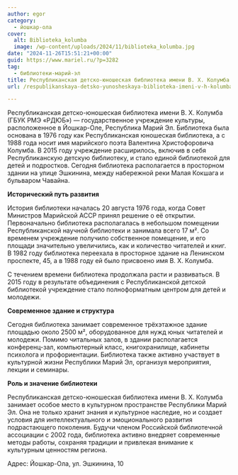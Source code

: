 ```yaml
---
author: egor
category:
  - йошкар-ола
cover:
  alt: Biblioteka_kolumba
  image: /wp-content/uploads/2024/11/biblioteka_kolumba.jpg
date: "2024-11-26T15:51:21+00:00"
guid: https://www.mariel.ru/?p=3282
tag:
  - библиотеки-марий-эл
title: Республиканская детско-юношеская библиотека имени В. Х. Колумба
url: /respublikanskaya-detsko-yunosheskaya-biblioteka-imeni-v-h-kolumba/

---
```

Республиканская детско-юношеская библиотека имени В. Х. Колумба (ГБУК РМЭ «РДЮБ») — государственное учреждение культуры, расположенное в Йошкар-Оле, Республика Марий Эл. Библиотека была основана в 1976 году как Республиканская юношеская библиотека, а с 1988 года носит имя марийского поэта Валентина Христофоровича Колумба. В 2015 году учреждение расширилось, включив в себя Республиканскую детскую библиотеку, и стало единой библиотекой для детей и подростков. Сегодня библиотека располагается в просторном здании на улице Эшкинина, между набережной реки Малая Кокшага и бульваром Чавайна.

**Исторический путь развития**

История библиотеки началась 20 августа 1976 года, когда Совет Министров Марийской АССР принял решение о её открытии. Первоначально библиотека располагалась в небольшом помещении Республиканской научной библиотеки и занимала всего 17 м². Со временем учреждение получило собственное помещение, и его площади значительно увеличились, как и количество читателей и книг. В 1982 году библиотека переехала в просторное здание на Ленинском проспекте, 45, а в 1988 году ей было присвоено имя В. Х. Колумба.

С течением времени библиотека продолжала расти и развиваться. В 2015 году в результате объединения с Республиканской детской библиотекой учреждение стало полноформатным центром для детей и молодежи.

**Современное здание и структура**

Сегодня библиотека занимает современное трёхэтажное здание площадью около 2500 м², оборудованное для нужд юных читателей и молодежи. Помимо читальных залов, в здании располагается конференц-зал, компьютерный класс, книгохранилище, кабинеты психолога и профориентации. Библиотека также активно участвует в культурной жизни Республики Марий Эл, организуя мероприятия, лекции и семинары.

**Роль и значение библиотеки**

Республиканская детско-юношеская библиотека имени В. Х. Колумба занимает особое место в культурном пространстве Республики Марий Эл. Она не только хранит знания и культурное наследие, но и создает условия для интеллектуального и эмоционального развития подрастающего поколения. Будучи членом Российской библиотечной ассоциации с 2002 года, библиотека активно внедряет современные методы работы, сохраняя традиции и привлекая внимание к культурным ценностям региона.

Адрес: Йошкар-Ола, ул. Эшкинина, 10
